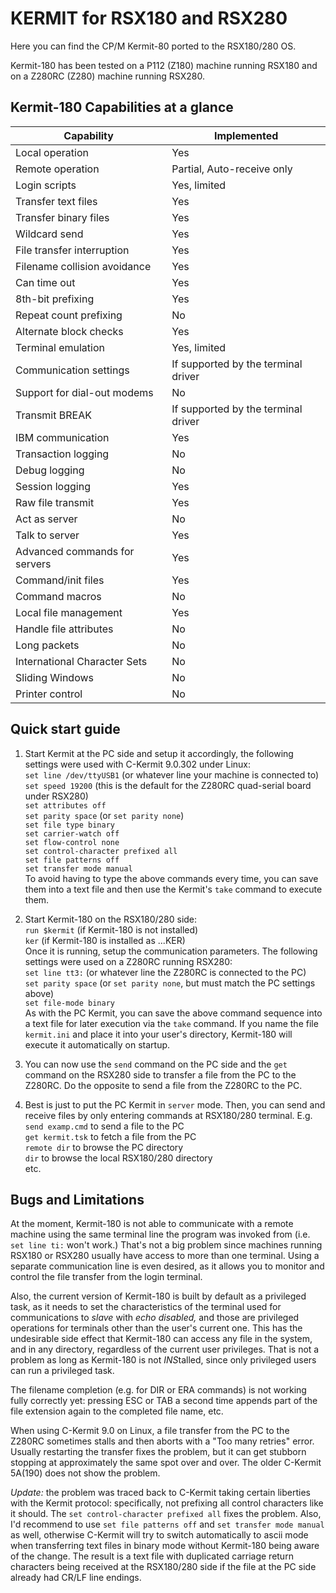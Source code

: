 ﻿# KERMIT for RSX180 and RSX280
Here you can find the CP/M Kermit-80 ported to the RSX180/280 OS.

Kermit-180 has been tested on a P112 (Z180) machine running RSX180 and on a Z280RC (Z280) machine running RSX280.
## Kermit-180 Capabilities at a glance
|Capability|Implemented|
|--|--|
|Local operation|Yes|
|Remote operation|Partial, Auto-receive only|
|Login scripts|Yes, limited|
|Transfer text files|Yes|
|Transfer binary files|Yes|
|Wildcard send|Yes|
|File transfer interruption|Yes|
|Filename collision avoidance|Yes|
|Can time out|Yes|
|8th-bit prefixing|Yes|
|Repeat count prefixing|No|
|Alternate block checks|Yes|
|Terminal emulation|Yes, limited|
|Communication settings|If supported by the terminal driver|
|Support for dial-out modems|No|
|Transmit BREAK|If supported by the terminal driver|
|IBM communication|Yes|
|Transaction logging|No|
|Debug logging|No|
|Session logging|Yes|
|Raw file transmit|Yes|
|Act as server|No|
|Talk to server|Yes|
|Advanced commands for servers|Yes|
|Command/init files|Yes|
|Command macros|No|
|Local file management|Yes|
|Handle file attributes|No|
|Long packets|No|
|International Character Sets|No|
|Sliding Windows|No|
|Printer control|No|

## Quick start guide
1. Start Kermit at the PC side and setup it accordingly, the following settings were used with C-Kermit 9.0.302 under Linux:  
`set line /dev/ttyUSB1`   (or whatever line your machine is connected to)  
`set speed 19200` (this is the default for the Z280RC quad-serial board under RSX280)  
`set attributes off`  
`set parity space` (or `set parity none`)  
`set file type binary`  
`set carrier-watch off`  
`set flow-control none`  
`set control-character prefixed all`  
`set file patterns off`  
`set transfer mode manual`  
To avoid having to type the above commands every time, you can save them into a text file and then use the Kermit's `take` command to execute them.

2. Start Kermit-180 on the RSX180/280 side:  
`run $kermit` (if Kermit-180 is not installed)  
`ker` (if Kermit-180 is installed as ...KER)  
Once it is running, setup the communication parameters. The following settings were used on a Z280RC running RSX280:  
`set line tt3:` (or whatever line the Z280RC is connected to the PC)  
`set parity space` (or `set parity none`, but must match the PC settings above)  
`set file-mode binary`  
As with the PC Kermit, you can save the above command sequence into a text file for later execution via the `take` command. If you name the file `kermit.ini` and place it into your user's directory, Kermit-180 will execute it automatically on startup.

4. You can now use the `send` command on the PC side and the `get` command on the RSX280 side to transfer a file from the PC to the Z280RC. Do the opposite to send a file from the Z280RC to the PC.

5. Best is just to put the PC Kermit in `server` mode. Then, you can send and receive files by only entering commands at RSX180/280 terminal. E.g.  
`send examp.cmd` to send a file to the PC  
`get kermit.tsk` to fetch a file from the PC  
`remote dir` to browse the PC directory  
`dir` to browse the local RSX180/280 directory  
etc.

## Bugs and Limitations
At the moment, Kermit-180 is not able to communicate with a remote machine using the same terminal line the program was invoked from (i.e. `set line ti:` won't work.) That's not a big problem since machines running RSX180 or RSX280 usually have access to more than one terminal. Using a separate communication line is even desired, as it allows you to monitor and control the file transfer from the login terminal.

Also, the current version of Kermit-180 is built by default as a privileged task, as it needs to set the characteristics of the terminal used for communications to *slave* with *echo disabled,* and those are privileged operations for terminals other than the user's current one. This has the undesirable side effect that Kermit-180 can access any file in the system, and in any directory, regardless of the current user privileges. That is not a problem as long as Kermit-180 is not *INS*talled, since only privileged users can run a privileged task.

The filename completion (e.g. for DIR or ERA commands) is not working fully correctly yet: pressing ESC or TAB a second time appends part of the file extension again to the completed file name, etc.

When using C-Kermit 9.0 on Linux, a file transfer from the PC to the Z280RC sometimes stalls and then aborts with a "Too many retries" error. Usually restarting the transfer fixes the problem, but it can get stubborn stopping at approximately the same spot over and over. The older C-Kermit 5A(190) does not show the problem.

_Update:_ the problem was traced back to C-Kermit taking certain liberties with
the Kermit protocol: specifically, not prefixing all control characters like it
should.  The `set control-character prefixed all` fixes the problem.  Also,
I'd recommend to use `set file patterns off` and `set transfer mode manual`
as well, otherwise C-Kermit will try to switch automatically to ascii mode
when transferring text files in binary mode without Kermit-180 being aware of
the change. The result is a text file with duplicated carriage return characters
being received at the RSX180/280 side if the file at the PC side already had
CR/LF line endings.

